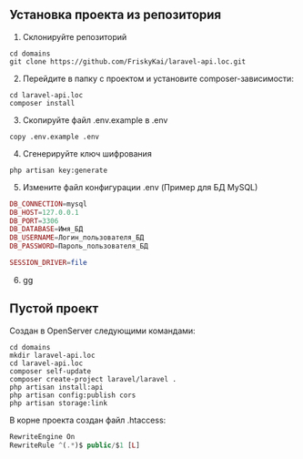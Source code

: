 ## Установка проекта из репозитория
1. Склонируйте репозиторий
```shell
cd domains
git clone https://github.com/FriskyKai/laravel-api.loc.git
```

2. Перейдите в папку с проектом и установите composer-зависимости:
```shell
cd laravel-api.loc
composer install
```

3. Скопируйте файл .env.example в .env
```shell
copy .env.example .env
```

4. Сгенерируйте ключ шифрования
```shell
php artisan key:generate
```

5. Измените файл конфигурации .env (Пример для БД MySQL)
```php
DB_CONNECTION=mysql
DB_HOST=127.0.0.1
DB_PORT=3306
DB_DATABASE=Имя_БД
DB_USERNAME=Логин_пользователя_БД
DB_PASSWORD=Пароль_пользователя_БД

SESSION_DRIVER=file
```

6. gg

## Пустой проект
Создан в OpenServer следующими командами:

```shell
cd domains
mkdir laravel-api.loc
cd laravel-api.loc
composer self-update
composer create-project laravel/laravel .
php artisan install:api
php artisan config:publish cors
php artisan storage:link
```

В корне проекта создан файл .htaccess:
```php
RewriteEngine On
RewriteRule ^(.*)$ public/$1 [L]
```
